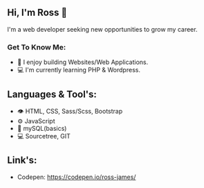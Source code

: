 ## Hi, I'm Ross 👋

I'm a web developer seeking new opportunities to grow my career.

### Get To Know Me:
- 🚀 I enjoy building Websites/Web Applications.
- 💻 I'm currently learning PHP & Wordpress.

## Languages & Tool's:
- 👁️ HTML, CSS, Sass/Scss, Bootstrap
- ⚙️ JavaScript
- 🚀 mySQL(basics)
- 💻 Sourcetree, GIT


## Link's:
 - Codepen: https://codepen.io/ross-james/


